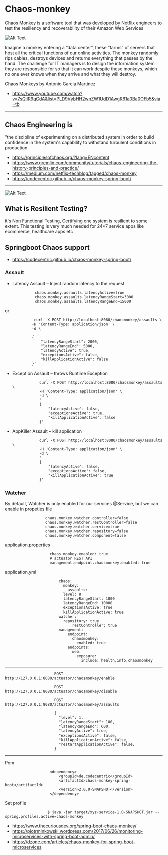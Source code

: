 # Chaos-monkey

Chaos Monkey is a software tool that was developed by Netflix engineers to test the resiliency and recoverability of their Amazon Web Services


![Alt Text](https://scontent-ort2-2.xx.fbcdn.net/v/t1.0-9/51830166_2076134922467281_773329791020433408_n.jpg?_nc_cat=107&_nc_eui2=AeEWUvTs70bHfecJqdHOuUQg_y5iTG-XGgJzqnlwSv58RjcKNMj9tiVRzxGiTSAL5XCd1GmkywrxqYaRRQUA_XwTTnKrAmHuftf2mBlIAgpAVg&_nc_oc=AQnOIocjtA5hnET2KiYbbpsqjdxA1616b3sl8Ss4QhW3j_okdkl-iy_-fR3nClIIdUwD7GKgDvUD2e_9VgavrsVe&_nc_ht=scontent-ort2-2.xx&oh=21203f10f265791df2aebb3463186ad2&oe=5E18783B)


Imagine a monkey entering a “data center”, these “farms” of servers that host all the critical functions of our online activities. The monkey randomly rips cables, destroys devices and returns everything that passes by the hand. The challenge for IT managers is to design the information system they are responsible for so that it can work despite these monkeys, which no one ever knows when they arrive and what they will destroy.

Chaos Monkeys by Antonio Garcia Martinez

- https://www.youtube.com/watch?v=7sQiIR9qCdA&list=PLD9VybHH2wnZW1UdD1AwgR61a0Ba0OFb5&via=tb

-------------------------------------------------------------

## Chaos Engineering is 
"the discipline of experimenting on a distributed system in order to build confidence in the system's capability to withstand turbulent conditions in production.

- https://principlesofchaos.org/?lang=ENcontent
- https://www.gremlin.com/community/tutorials/chaos-engineering-the-history-principles-and-practice/
- https://medium.com/netflix-techblog/tagged/chaos-monkey
- https://codecentric.github.io/chaos-monkey-spring-boot/

-----------------------------------------------------------
![Alt Text](https://segmentfault.com/img/remote/1460000014509662?w=2694&h=1122)


## What is Resilient Testing?
it's Non Functional Testing, Certifying one system is resilient to some extent.
This testing is very much needed for 24*7 service apps like ecommerce, healthcare apps etc


## Springboot Chaos support

- https://codecentric.github.io/chaos-monkey-spring-boot/

### Assault

- Latency Assault – Inject random latency to the request

                chaos.monkey.assaults.latencyActive=true
                chaos.monkey.assaults.latencyRangeStart=3000
                chaos.monkey.assaults.latencyRangeEnd=15000

 or 
 
 
                 curl -X POST http://localhost:8080/chaosmonkey/assaults \
                -H 'Content-Type: application/json' \
                -d \
                '
                {
                    "latencyRangeStart": 2000,
                    "latencyRangeEnd": 5000,
                    "latencyActive": true,
                    "exceptionsActive": false,
                    "killApplicationActive": false
                }'
                
                
                
- Exception Assault – throws Runtime Exception


                  curl -X POST http://localhost:8080/chaosmonkey/assaults \
                  -H 'Content-Type: application/json' \
                  -d \
                  '
                  {
                      "latencyActive": false,
                      "exceptionsActive": true,
                      "killApplicationActive": false
                  }'


- AppKiller Assault – kill application


                  curl -X POST http://localhost:8080/chaosmonkey/assaults \
                  -H 'Content-Type: application/json' \
                  -d \
                  '
                  {
                      "latencyActive": false,
                      "exceptionsActive": false,
                      "killApplicationActive": true
                  }'

### Watcher
By default, Watcher is only enabled for our services @Service, but we can enable in propeties file 

                      chaos.monkey.watcher.controller=false
                      chaos.monkey.watcher.restController=false
                      chaos.monkey.watcher.service=true
                      chaos.monkey.watcher.repository=false
                      chaos.monkey.watcher.component=false
                      
                      



application.properties 

                        chaos.monkey.enabled: true
                        # actuator REST API
                        management.endpoint.chaosmonkey.enabled: true

application.yml

                            chaos:
                              monkey:
                                assaults:
                              level: 8
                              latencyRangeStart: 1000
                              latencyRangeEnd: 10000
                              exceptionsActive: true
                              killApplicationActive: true
                            watcher:
                              repository: true
                                  restController: true
                            management:
                                endpoint:
                                  chaosmonkey:
                                    enabled: true
                                endpoints:
                                  web:
                                    exposure:
                                      include: health,info,chaosmonkey

                                  
---------------------------------

                          POST  http://127.0.0.1:8080/actuator/chaosmonkey/enable

                          POST  http://127.0.0.1:8080/actuator/chaosmonkey/disable

                          POST  http://127.0.0.1:8080/actuator/chaosmonkey/assaults

                          {
                            "level": 1,
                            "latencyRangeStart": 100,
                            "latencyRangeEnd": 600,
                            "latencyActive": true,
                            "exceptionsActive": false,
                            "killApplicationActive": false,
                            "restartApplicationActive": false,
                          }

-------------------------------
Pom

                        <dependency>
                            <groupId>de.codecentric</groupId>
                            <artifactId>chaos-monkey-spring-boot</artifactId>
                            <version>2.0.0-SNAPSHOT</version>
                        </dependency>
                        
                        
 Set profile 
 
                       $ java -jar target/xyz-service-1.0-SNAPSHOT.jar --spring.profiles.active=chaos-monkey
                       
                       
                       




- https://www.thecuriousdev.org/spring-boot-chaos-monkey/
- https://piotrminkowski.wordpress.com/2017/06/26/monitoring-microservices-with-spring-boot-admin/
- https://dzone.com/articles/chaos-monkey-for-spring-boot-microservices

